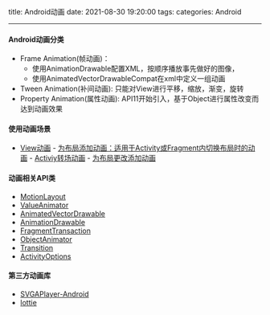 title: Android动画
date: 2021-08-30  19:20:00
tags:
categories: Android

---



#### Android动画分类
 - Frame Animation(帧动画)：
    - 使用AnimationDrawable配置XML，按顺序播放事先做好的图像，
    - 使用AnimatedVectorDrawableCompat在xml中定义一组动画
 - Tween Animation(补间动画):
只能对View进行平移，缩放，渐变，旋转
 - Property Animation(属性动画):
API11开始引入，基于Object进行属性改变而达到动画效果

 #### 使用动画场景
   - [View动画](https://developer.android.google.cn/training/animation/overview)
   - [为布局添加动画：适用于Activity或Fragment内切换布局时的动画](https://developer.android.google.cn/training/transitions)
    - [Activiy转场动画](https://developer.android.com/training/transitions/start-activity)
    - [为布局更改添加动画](https://developer.android.com/training/transitions)

#### 动画相关API类
- [MotionLayout](https://developer.android.com/training/constraint-layout/motionlayout?hl=zh-cn)
- [ValueAnimator](https://developer.android.google.cn/reference/android/animation/ValueAnimator)
- [AnimatedVectorDrawable](https://developer.android.google.cn/guide/topics/graphics/drawable-animation#AnimVector)
- [AnimationDrawable](https://developer.android.google.cn/guide/topics/graphics/drawable-animation#AnimationDrawable)
- [FragmentTransaction](https://developer.android.google.cn/reference/android/app/FragmentTransaction)
- [ObjectAnimator](https://developer.android.google.cn/reference/android/animation/ObjectAnimator)
- [Transition](https://developer.android.google.cn/reference/android/transition/Transition)
- [ActivityOptions](https://developer.android.com/reference/android/app/ActivityOptions)


#### 第三方动画库
- [SVGAPlayer-Android](https://github.com/svga/SVGAPlayer-Android)
- [lottie](https://github.com/airbnb/lottie-android)